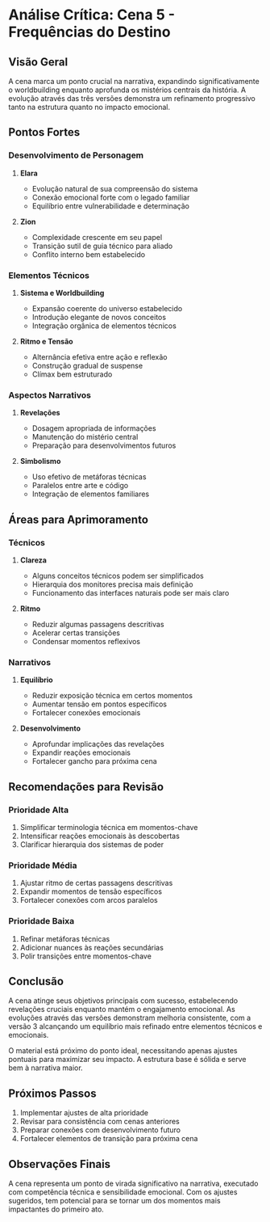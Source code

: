 # Análise Crítica: Cena 5 - Frequências do Destino

## Visão Geral
A cena marca um ponto crucial na narrativa, expandindo significativamente o worldbuilding enquanto aprofunda os mistérios centrais da história. A evolução através das três versões demonstra um refinamento progressivo tanto na estrutura quanto no impacto emocional.

## Pontos Fortes

### Desenvolvimento de Personagem
1. **Elara**
   - Evolução natural de sua compreensão do sistema
   - Conexão emocional forte com o legado familiar
   - Equilíbrio entre vulnerabilidade e determinação

2. **Zion**
   - Complexidade crescente em seu papel
   - Transição sutil de guia técnico para aliado
   - Conflito interno bem estabelecido

### Elementos Técnicos
1. **Sistema e Worldbuilding**
   - Expansão coerente do universo estabelecido
   - Introdução elegante de novos conceitos
   - Integração orgânica de elementos técnicos

2. **Ritmo e Tensão**
   - Alternância efetiva entre ação e reflexão
   - Construção gradual de suspense
   - Clímax bem estruturado

### Aspectos Narrativos
1. **Revelações**
   - Dosagem apropriada de informações
   - Manutenção do mistério central
   - Preparação para desenvolvimentos futuros

2. **Simbolismo**
   - Uso efetivo de metáforas técnicas
   - Paralelos entre arte e código
   - Integração de elementos familiares

## Áreas para Aprimoramento

### Técnicos
1. **Clareza**
   - Alguns conceitos técnicos podem ser simplificados
   - Hierarquia dos monitores precisa mais definição
   - Funcionamento das interfaces naturais pode ser mais claro

2. **Ritmo**
   - Reduzir algumas passagens descritivas
   - Acelerar certas transições
   - Condensar momentos reflexivos

### Narrativos
1. **Equilíbrio**
   - Reduzir exposição técnica em certos momentos
   - Aumentar tensão em pontos específicos
   - Fortalecer conexões emocionais

2. **Desenvolvimento**
   - Aprofundar implicações das revelações
   - Expandir reações emocionais
   - Fortalecer gancho para próxima cena

## Recomendações para Revisão

### Prioridade Alta
1. Simplificar terminologia técnica em momentos-chave
2. Intensificar reações emocionais às descobertas
3. Clarificar hierarquia dos sistemas de poder

### Prioridade Média
1. Ajustar ritmo de certas passagens descritivas
2. Expandir momentos de tensão específicos
3. Fortalecer conexões com arcos paralelos

### Prioridade Baixa
1. Refinar metáforas técnicas
2. Adicionar nuances às reações secundárias
3. Polir transições entre momentos-chave

## Conclusão
A cena atinge seus objetivos principais com sucesso, estabelecendo revelações cruciais enquanto mantém o engajamento emocional. As evoluções através das versões demonstram melhoria consistente, com a versão 3 alcançando um equilíbrio mais refinado entre elementos técnicos e emocionais.

O material está próximo do ponto ideal, necessitando apenas ajustes pontuais para maximizar seu impacto. A estrutura base é sólida e serve bem à narrativa maior.

## Próximos Passos
1. Implementar ajustes de alta prioridade
2. Revisar para consistência com cenas anteriores
3. Preparar conexões com desenvolvimento futuro
4. Fortalecer elementos de transição para próxima cena

## Observações Finais
A cena representa um ponto de virada significativo na narrativa, executado com competência técnica e sensibilidade emocional. Com os ajustes sugeridos, tem potencial para se tornar um dos momentos mais impactantes do primeiro ato.